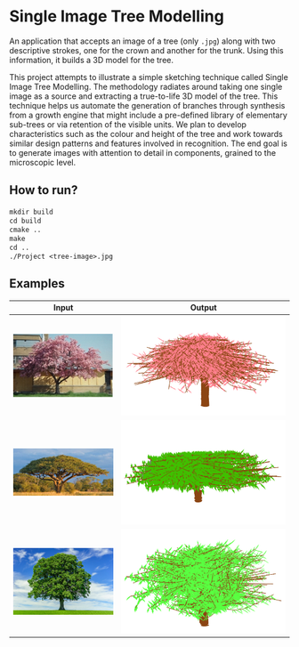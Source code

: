 # Single Image Tree Modelling

An application that accepts an image of a tree (only `.jpg`) along with two descriptive strokes, one for the crown and another for the trunk. Using this information, it builds a 3D model for the tree.

This project attempts to illustrate a simple sketching technique called Single Image Tree Modelling. The methodology radiates around taking one single image as a source and extracting a true-to-life 3D model of the tree. This technique helps us automate the generation of branches through synthesis from a growth engine that might include a pre-defined library of elementary sub-trees or via retention of the visible units. We plan to develop characteristics such as the colour and height of the tree and work towards similar design patterns and features involved in recognition. The end goal is to generate images with attention to detail in components, grained to the microscopic level.

## How to run?

```shell
mkdir build
cd build
cmake ..
make
cd ..
./Project <tree-image>.jpg
```

## Examples

Input              | Output
:-----------------:|:-----------------------:
![](readme/1.png)  |  ![](readme/1-out.png)
![](readme/2.png)  |  ![](readme/2-out.png)
![](readme/3.jpg)  |  ![](readme/3-out.png)
